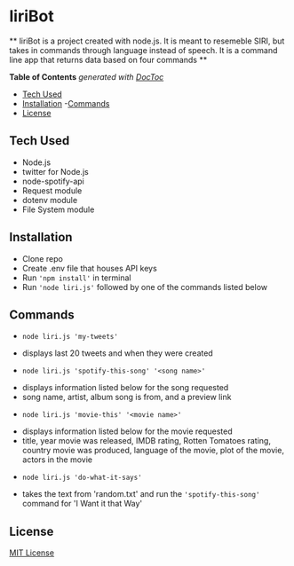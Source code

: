 # liriBot

** liriBot is a project created with node.js. It is meant to resemeble SIRI, but takes in commands through language instead of speech. It is a command line app that returns data based on four commands **

<!-- START doctoc generated TOC please keep comment here to allow auto update -->
<!-- DON'T EDIT THIS SECTION, INSTEAD RE-RUN doctoc TO UPDATE -->
**Table of Contents**  *generated with [DocToc](https://github.com/thlorenz/doctoc)*

- [Tech Used](#tech-used)
- [Installation](#installation)
-[Commands](#Commands)
- [License](#license)

<!-- END doctoc generated TOC please keep comment here to allow auto update -->

## Tech Used

- Node.js
- twitter for Node.js
- node-spotify-api
- Request module
- dotenv module
- File System module

## Installation

* Clone repo
* Create .env file that houses API keys
* Run `'npm install'` in terminal
* Run `'node liri.js'` followed by one of the commands listed below

## Commands
* `node liri.js 'my-tweets'`
- displays last 20 tweets and when they were created
* `node liri.js 'spotify-this-song' '<song name>'`
- displays information listed below for the song requested
- song name, artist, album song is from, and a preview link
* `node liri.js 'movie-this' '<movie name>'`
- displays information listed below for the movie requested
- title, year movie was released, IMDB rating, Rotten Tomatoes rating, country movie was produced, language of the movie, plot of the movie, actors in the movie
* `node liri.js 'do-what-it-says'`
- takes the text from 'random.txt' and run the `'spotify-this-song'` command for 'I Want it that Way'

## License
[MIT License](https://github.com/m-fiks/liriBot/LICENSE)